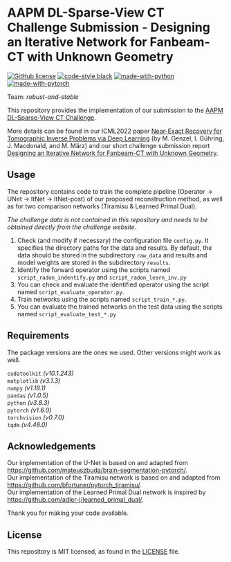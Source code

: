 # AAPM DL-Sparse-View CT Challenge Submission - Designing an Iterative Network for Fanbeam-CT with Unknown Geometry

[![GitHub license](https://img.shields.io/github/license/jmaces/aapm-ct-challenge)](https://github.com/jmaces/aapm-ct-challenge/blob/master/LICENSE)
[![code-style black](https://img.shields.io/badge/code%20style-black-000000.svg)](https://github.com/psf/black)
[![made-with-python](https://img.shields.io/badge/Made%20with-Python-1f425f.svg)](https://www.python.org/)
[![made-with-pytorch](https://img.shields.io/badge/Made%20with-Pytorch-1f425f.svg)](https://pytorch.org/)

Team: _robust-and-stable_

This repository provides the implementation of our submission to the [AAPM DL-Sparse-View CT Challenge](https://www.aapm.org/GrandChallenge/DL-sparse-view-CT/).

More details can be found in our ICML2022 paper [Near-Exact Recovery for Tomographic Inverse Problems via Deep Learning](http://arxiv.org/abs/2206.07050) (by M. Genzel, I. Gühring, J. Macdonald, and M. März) and our short challenge submission report [Designing an Iterative Network for Fanbeam-CT with Unknown Geometry](http://arxiv.org/abs/2106.00280).


## Usage

The repository contains code to train the complete pipeline (Operator -> UNet -> ItNet -> ItNet-post) of our proposed
reconstruction method, as well as for two comparison networks (Tiramisu & Learned Primal Dual).

_The challenge data is not contained in this repository and needs to be obtained directly from the challenge website._

1. Check (and modify if necessary) the configuration file `config.py`. It specifies the directory paths for the data and results. By default, the data should be stored in the subdirectory `raw_data` and results and model weights are stored in the subdirectory `results`.
2. Identify the forward operator using the scripts named `script_radon_indentify.py` and `script_radon_learn_inv.py`
3. You can check and evaluate the identified operator using the script named `script_evaluate_operator.py`.
4. Train networks using the scripts named `script_train_*.py`.
5. You can evaluate the trained networks on the test data using the scripts named `script_evaluate_test_*.py`


## Requirements

The package versions are the ones we used. Other versions might work as well.

`cudatoolkit` *(v10.1.243)*  
`matplotlib` *(v3.1.3)*  
`numpy` *(v1.18.1)*  
`pandas` *(v1.0.5)*  
`python` *(v3.8.3)*  
`pytorch` *(v1.6.0)*  
`torchvision` *(v0.7.0)*  
`tqdm` *(v4.46.0)*  

## Acknowledgements

Our implementation of the U-Net is based on and adapted from https://github.com/mateuszbuda/brain-segmentation-pytorch/.  
Our implementation of the Tiramisu network is based on and adapted from https://github.com/bfortuner/pytorch_tiramisu/.  
Our implementation of the Learned Primal Dual network is inspired by https://github.com/adler-j/learned_primal_dual/.

Thank you for making your code available.

## License

This repository is MIT licensed, as found in the [LICENSE](LICENSE) file.
